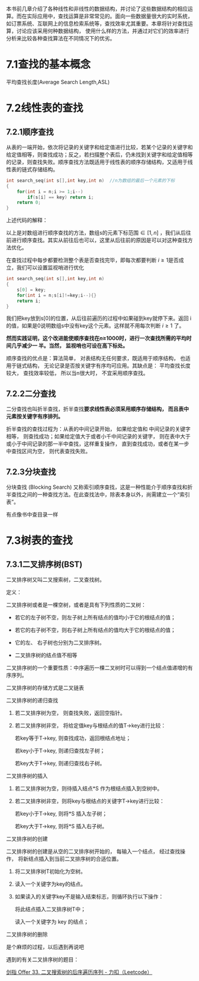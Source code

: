 本书前几章介绍了各种线性和非线性的数据结构，并讨论了这些数据结构的相应运算。而在实际应用中，查找运算是非常常见的。面向一些数据量很大的实时系统，如订票系统、互联网上的信息检索系统等，查找效率尤其重要。本章将针对查找运算，讨论应该采用何种数据结构， 使用什么样的方法，并通过对它们的效率进行分析来比较各种查找算法在不同情况下的优劣。

# 7.1查找的基本概念

平均查找长度(Average Search Length,ASL)



# 7.2线性表的查找

## 7.2.1顺序查找

从表的一端开始，依次将记录的关键字和给定值进行比较，若某个记录的关键字和给定值相等，则查找成功；反之，若扫描整个表后，仍未找到关键字和给定值相等的记录，则查找失败。顺序查找方法既适用于线性表的顺序存储结构，又适用于线性表的链式存储结构。

```cpp
int search_seq(int s[],int key,int n)  //n为数组的最后一个元素的下标
{
    for(int i = n;i >= 1;i--)
        if(s[i] == key) return i;
    return 0;
}
```

上述代码的解释：

以上是对数组进行顺序查找的方法，数组s的元素下标范围$\in [1,n]$ ，我们从后往前进行顺序查找。其实从前往后也可以，这里从后往前的原因是可以对这种查找方法优化。

在查找过程中每步都要检测整个表是否查找完毕，即每次都要判断 $i \geq 1$是否成立，我们可以设置监视哨进行优化

```cpp
int search_seq(int s[],int key,int n)
{
    s[0] = key;
    for(int i = n;s[i]!=key;i--){}
    return i;
}
```

我们把key放到s[0]的位置，从后往前遍历的过程中如果碰到key就停下来。返回 i的值，如果是0说明数组s中没有key这个元素。这样就不用每次判断 $i \geq 1$ 了。

**然而实践证明，这个改进能使顺序查找在$n \geq$1000时，进行一次查找所需的平均时间几乎减少一 半。当然， 监视哨也可设在高下标处。**

顺序查找的优点是：算法简单， 对表结构无任何要求，既适用于顺序结构， 也适用于链式结构， 无论记录是否按关键字有序均可应用。其缺点是： 平均查找长度较大， 查找效率较低， 所以当n很大时， 不宜采用顺序查找。

## 7.2.2二分查找

二分查找也叫折半查找，折半查找**要求线性表必须采用顺序存储结构， 而且表中元素按关键字有序排列。**

折半查找的查找过程为：从表的中间记录开始， 如果给定值和 中间记录的关键字相等， 则查找成功；如果给定值大于或者小千中间记录的关键字， 则在表中大于或小于中间记录的那一半中查找，这样重复操作， 直到查找成功，或者在某一步中查找区间为空， 则代表查找失败。



## 7.2.3分块查找

分块查找 (Blocking Search) 又称索引顺序查找，这是一种性能介于顺序查找和折半查找之间的一种查找方法。在此查找法中，除表本身以外，尚需建立一个“索引表”。

有点像书中查目录一样







# 7.3树表的查找

## 7.3.1二叉排序树(BST)

二叉排序树又叫二叉搜索树，二叉查找树。

定义：

二叉排序树或者是一棵空树，或者是具有下列性质的二叉树：

- 若它的左子树不空，则左子树上所有结点的值均小于它的根结点的值；

- 若它的右子树不空，则右子树上所有结点的值均大于它的根结点的值；

- 它的左、 右子树也分别为二叉排序树。
- 二叉排序树的结点值不相等

二叉排序树的一个重要性质：中序遍历一棵二叉树时可以得到一个结点值递增的有序序列。



二叉排序树的存储方式是二叉链表



二叉排序树的递归查找

1. 若二叉排序树为空， 则查找失败，返回空指针。

2. 若二叉排序树非空， 将给定值key与根结点的值T->key进行比较：

   若key等于T->key, 则查找成功，返回根结点地址；

   若key小于T->key, 则递归查找左子树；

   若key大于T->key, 则递归查找右子树。



二叉排序树的插入

1. 若二叉排序树为空，则待插入结点\*S 作为根结点插入到空树中。

2. 若二叉排序树非空，则将key与根结点的关键字T->key进行比较：

   若key小于T->key, 则将\*S 插入左子树；

   若key大于T->key, 则将\*S 插入右子树。



二叉排序树的创建

二叉排序树的创建是从空的二叉排序树开始的， 每输入一个结点， 经过查找操作， 将新结点插入到当前二叉排序树的合适位置。

1. 将二叉排序树T初始化为空树。

2. 读入一个关键字为key的结点。

3. 如果读入的关键字key不是输入结束标志，则循环执行以下操作：

   将此结点插入二叉排序树T中；

   读入一个关键字为 key 的结点；



二叉排序树的删除

是个麻烦的过程，以后遇到再说吧



遇到的有关二叉排序树的题目：

[剑指 Offer 33. 二叉搜索树的后序遍历序列 - 力扣（Leetcode）](https://leetcode.cn/problems/er-cha-sou-suo-shu-de-hou-xu-bian-li-xu-lie-lcof/description/?favorite=xb9nqhhg)





